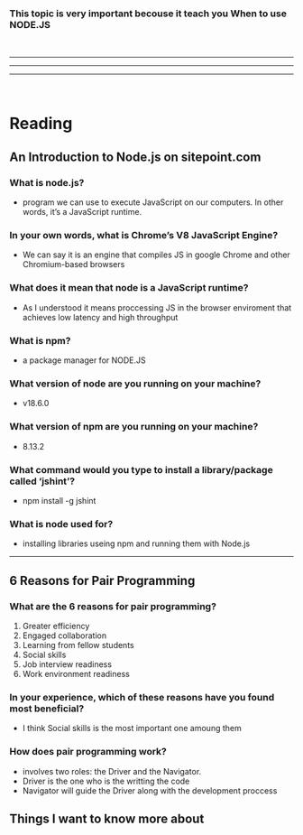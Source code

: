 ### This topic is very important becouse it teach you When to use NODE.JS
<br>
<hr><hr><hr>
<br>

# Reading

## An Introduction to Node.js on sitepoint.com

### What is node.js?
-  program we can use to execute JavaScript on our computers. In other words, it’s a JavaScript runtime.

### In your own words, what is Chrome’s V8 JavaScript Engine?
- We can say it is an engine that compiles JS in google Chrome and other  Chromium-based browsers

### What does it mean that node is a JavaScript runtime?
- As I understood it means proccessing JS in the browser enviroment that achieves low latency and high throughput

### What is npm? 
- a package manager for NODE.JS

### What version of node are you running on your machine?
- v18.6.0

### What version of npm are you running on your machine?
- 8.13.2

### What command would you type to install a library/package called ‘jshint’?
- npm install -g jshint

### What is node used for?
- installing libraries useing npm  and running them with Node.js 

<hr>

## 6 Reasons for Pair Programming

### What are the 6 reasons for pair programming?
1) Greater efficiency
2) Engaged collaboration
3) Learning from fellow students
4) Social skills
5) Job interview readiness
6) Work environment readiness

### In your experience, which of these reasons have you found most beneficial?
- I think Social skills is the most important one amoung them 

### How does pair programming work?
- involves two roles: the Driver and the Navigator.
- Driver is the one who is the writting the code 
- Navigator will guide the Driver along with the development proccess 

## Things I want to know more about

